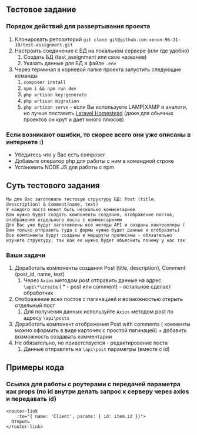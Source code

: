 ## Тестовое задание

### Порядок действий для развертывания проекта
1. Клонировать репозиторий `git clone git@github.com:xenon-96-31-10/test-assignment.git`
2. Настроить соединение с БД на локальном сервере (или где удобно)
   1. Создать БД (test_assignment или свое название)
   2. Указать данные для БД в файле `.env`
3. Через терминал в корневой папке проекта запустить следующие команды
    1. `composer install`
    2. `npm i && npm run dev`
    3. `php artisan key:generate`
    4. `php artisan migration`
    5. `php artisan serve` - если Вы используете LAMP|XAMP и аналоги, но лучше поставить [Laravel Homestead](https://laravel.com/docs/8.x/homestead) (даже для обычных проектов он крут и дает много плюсов)

### Если возникают ошибки, то скорее всего они уже описаны в интернете :) 
* Убедитесь что у Вас есть composer
* Добавьте оператор php для работы с ним в командной строке
* Установить NODE.JS для работы с npm

## Суть тестового задания
```
Мы для Вас заготовили тестовую структуру БД: Post (title, desscription) & Comment(name, text)
У каждого поста может быть несколько комментариев
Вам нужно будет создать компоненты создания, отображение постов, отображение отдельного поста с комментариями
Для Вас уже будут заготовлены все методы API и созданы контроллеры ( Вам только отправить туда с формы нужно будет данные и отобразить)
Все компоненты будут созданы и маршруты прописаны - обязательно изучите структуру, так как ее нужно будет объяснить почему у нас так
```
### Ваши задачи
1. Доработать компоненты создания Post (title, description), Comment (post_id, name, text)
   1. Через `Axios` методом post отправить данные на адрес `\api\*\create` ( * - post или comment) - остальное сделает обработчик
2. Отображение всех постов с пагинацией и возможностью открыть отдельный пост
   1. Для получения данных используйте `Axios` методом post по адресу `\api\posts`
3. Доработать компонент отображения Post with comments ( комменты можно оформить в виде карточек с простой пагинацей) + добавить возможность создавать комментарии
4. Не обязательно, но приветствуется - редактирование поста
   1. Данные отправлять на `\api\post` параметры (вместе с id)
## Примеры кода
### Ссылка для работы с роутерами с передачей параметра как props (по id внутри делать запрос к серверу через axios и передавать id)
```vue
<router-link
    :to="{ name: 'Client', params: { id: item.id }}">
  Открыть 
</router-link>                                            
```
